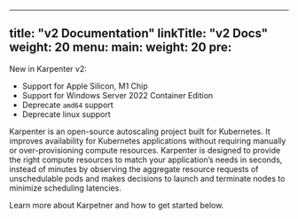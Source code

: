 
---
title: "v2 Documentation"
linkTitle: "v2 Docs"
weight: 20
menu:
  main:
    weight: 20
    pre: <i class='fas fa-book'></i>
---

New in Karpenter v2:
- Support for Apple Silicon, M1 Chip
- Support for Windows Server 2022 Container Edition
- Deprecate `amd64` support
- Deprecate linux support 

Karpenter is an open-source autoscaling project built for Kubernetes. It improves availability for Kubernetes applications without requiring manually or over-provisioning compute resources. Karpenter is designed to provide the right compute resources to match your application’s needs in seconds, instead of minutes by observing the aggregate resource requests of unschedulable pods and makes decisions to launch and terminate nodes to minimize scheduling latencies.

Learn more about Karpetner and how to get started below.

